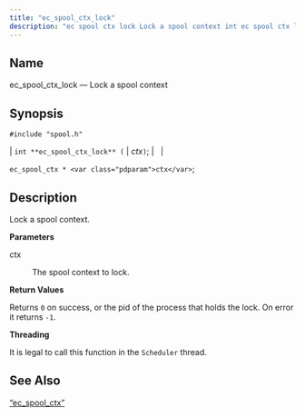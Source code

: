 ```yaml
---
title: "ec_spool_ctx_lock"
description: "ec spool ctx lock Lock a spool context int ec spool ctx lock ctx ec spool ctx ctx Lock a spool context ctx The spool context to lock Returns 0 on success or the pid of the process that holds the lock On error it returns 1 It is legal..."
---
```


<a name="apis.ec_spool_ctx_lock"></a> 
## Name

ec_spool_ctx_lock — Lock a spool context

## Synopsis

`#include "spool.h"`

| `int **ec_spool_ctx_lock** (` | <var class="pdparam">ctx</var>`)`; |   |

`ec_spool_ctx * <var class="pdparam">ctx</var>`;<a name="idp62378112"></a> 
## Description

Lock a spool context.

**<a name="idp62379312"></a> Parameters**

<dl class="variablelist">

<dt>ctx</dt>

<dd>

The spool context to lock.

</dd>

</dl>

**<a name="idp62382032"></a> Return Values**

Returns `0` on success, or the pid of the process that holds the lock. On error it returns `-1`.

**<a name="idp62383888"></a> Threading**

It is legal to call this function in the `Scheduler` thread.

<a name="idp62385424"></a> 
## See Also

[“ec_spool_ctx”](/momentum/3/3-api/structs-ec-spool-ctx)